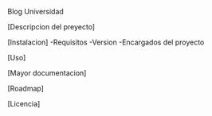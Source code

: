 Blog Universidad

[Descripcion del preyecto]

[Instalacion]
-Requisitos
-Version
-Encargados del proyecto

[Uso]

[Mayor documentacion]

[Roadmap]

[Licencia]

